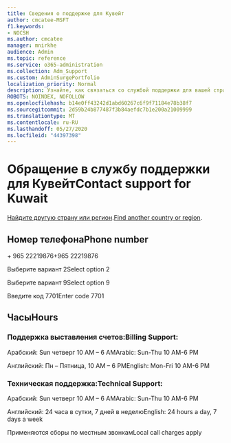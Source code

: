 ```yaml
---
title: Сведения о поддержке для Кувейт
author: cmcatee-MSFT
f1.keywords:
- NOCSH
ms.author: cmcatee
manager: mnirkhe
audience: Admin
ms.topic: reference
ms.service: o365-administration
ms.collection: Adm_Support
ms.custom: AdminSurgePortfolio
localization_priority: Normal
description: Узнайте, как связаться со службой поддержки для вашей страны или региона.
ROBOTS: NOINDEX, NOFOLLOW
ms.openlocfilehash: b14e0ff43242d1abd60267c6f9f71184e78b38f7
ms.sourcegitcommit: 2d59b24b877487f3b84aefdc7b1e200a21009999
ms.translationtype: MT
ms.contentlocale: ru-RU
ms.lasthandoff: 05/27/2020
ms.locfileid: "44397398"
---
```

# <a name="contact-support-for-kuwait"></a><span data-ttu-id="e24cf-103">Обращение в службу поддержки для Кувейт</span><span class="sxs-lookup"><span data-stu-id="e24cf-103">Contact support for Kuwait</span></span>

<span data-ttu-id="e24cf-104">[Найдите другую страну или регион](../contact-support-for-business-products.md).</span><span class="sxs-lookup"><span data-stu-id="e24cf-104">[Find another country or region](../contact-support-for-business-products.md).</span></span>

## <a name="phone-number"></a><span data-ttu-id="e24cf-105">Номер телефона</span><span class="sxs-lookup"><span data-stu-id="e24cf-105">Phone number</span></span>
<span data-ttu-id="e24cf-106">+ 965 22219876</span><span class="sxs-lookup"><span data-stu-id="e24cf-106">+965 22219876</span></span>

<span data-ttu-id="e24cf-107">Выберите вариант 2</span><span class="sxs-lookup"><span data-stu-id="e24cf-107">Select option 2</span></span>

<span data-ttu-id="e24cf-108">Выберите вариант 9</span><span class="sxs-lookup"><span data-stu-id="e24cf-108">Select option 9</span></span>

<span data-ttu-id="e24cf-109">Введите код 7701</span><span class="sxs-lookup"><span data-stu-id="e24cf-109">Enter code 7701</span></span>

## <a name="hours"></a><span data-ttu-id="e24cf-110">Часы</span><span class="sxs-lookup"><span data-stu-id="e24cf-110">Hours</span></span>
### <a name="billing-support"></a><span data-ttu-id="e24cf-111">Поддержка выставления счетов:</span><span class="sxs-lookup"><span data-stu-id="e24cf-111">Billing Support:</span></span>

<span data-ttu-id="e24cf-112">Арабский: Sun четверг 10 AM – 6 AM</span><span class="sxs-lookup"><span data-stu-id="e24cf-112">Arabic: Sun-Thu 10 AM-6 PM</span></span>

<span data-ttu-id="e24cf-113">Английский: Пн – Пятница, 10 AM – 6 PM</span><span class="sxs-lookup"><span data-stu-id="e24cf-113">English: Mon-Fri 10 AM-6 PM</span></span>

### <a name="technical-support"></a><span data-ttu-id="e24cf-114">Техническая поддержка:</span><span class="sxs-lookup"><span data-stu-id="e24cf-114">Technical Support:</span></span>

<span data-ttu-id="e24cf-115">Арабский: Sun четверг 10 AM – 6 AM</span><span class="sxs-lookup"><span data-stu-id="e24cf-115">Arabic: Sun-Thu 10 AM-6 PM</span></span>

<span data-ttu-id="e24cf-116">Английский: 24 часа в сутки, 7 дней в неделю</span><span class="sxs-lookup"><span data-stu-id="e24cf-116">English: 24 hours a day, 7 days a week</span></span>

<span data-ttu-id="e24cf-117">Применяются сборы по местным звонкам</span><span class="sxs-lookup"><span data-stu-id="e24cf-117">Local call charges apply</span></span>
